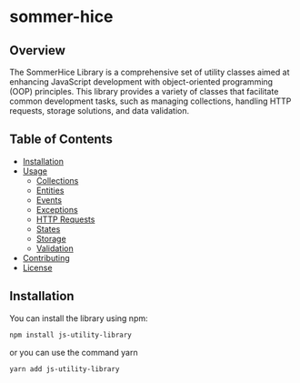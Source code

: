 # sommer-hice

## Overview

The SommerHice Library is a comprehensive set of utility classes aimed at enhancing JavaScript development with object-oriented programming (OOP) principles. This library provides a variety of classes that facilitate common development tasks, such as managing collections, handling HTTP requests, storage solutions, and data validation.

## Table of Contents

- [Installation](#installation)
- [Usage](#usage)
  - [Collections](#collections)
  - [Entities](#entities)
  - [Events](#events)
  - [Exceptions](#exceptions)
  - [HTTP Requests](#http-requests)
  - [States](#states)
  - [Storage](#storage)
  - [Validation](#validation)
- [Contributing](#contributing)
- [License](#license)

## Installation

You can install the library using npm:

```sh
npm install js-utility-library
```

or you can use the command yarn

```sh
yarn add js-utility-library
```